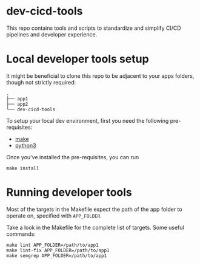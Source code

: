# dev-cicd-tools

This repo contains tools and scripts to standardize and simplify CI/CD pipelines and developer experience.


# Local developer tools setup
It might be beneficial to clone this repo to be adjacent to your apps folders, though not strictly required:
```
.
├── app1
├── app2
└── dev-cicd-tools
```

To setup your local dev environment, first you need the following pre-requisites:
- [make](https://www.gnu.org/software/make/)
- [python3](https://www.python.org/downloads/)

Once you've installed the pre-requisites, you can run
```
make install
```

# Running developer tools
Most of the targets in the Makefile expect the path of the app folder to operate on, specified with `APP_FOLDER`.

Take a look in the Makefile for the complete list of targets. Some useful commands:
```
make lint APP_FOLDER=/path/to/app1
make lint-fix APP_FOLDER=/path/to/app1
make semgrep APP_FOLDER=/path/to/app1
```